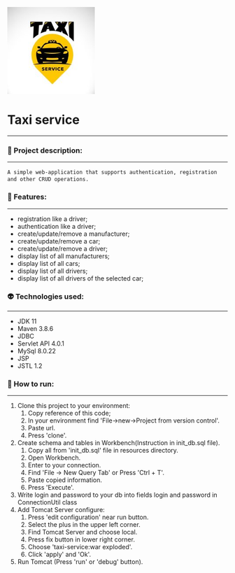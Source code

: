![photo of logo](taxiservicelogo.jpg)
# Taxi service
___

### 📒 Project description:
___
    A simple web-application that supports authentication, registration and other CRUD operations.
###  🔗 Features:
___
* registration like a driver;
* authentication like a driver;
* create/update/remove a manufacturer;
* create/update/remove a car;
* create/update/remove a driver;
* display list of all manufacturers;
* display list of all cars;
* display list of all drivers;
* display list of all drivers of the selected car;

### 👽 Technologies used:
___
* JDK 11
* Maven 3.8.6
* JDBC 
* Servlet API 4.0.1
* MySql 8.0.22
* JSP
* JSTL 1.2

### 🚀  How to run:
___
1. Clone this project to your environment:
   1. Copy reference of this code;
   2. In your environment find 'File->new->Project from version control'.
   3. Paste url.
   4. Press 'clone'.
2. Create schema and tables in Workbench(Instruction in init_db.sql file).
   1. Copy all from 'init_db.sql' file in resources directory.
   2. Open Workbench.
   3. Enter to your connection.
   4. Find 'File -> New Query Tab' or Press 'Ctrl + T'.
   5. Paste copied information.
   6. Press 'Execute'.
3. Write login and password to your db into fields login and password in ConnectionUtil class
4. Add Tomcat Server configure:
   1. Press 'edit configuration' near run button.
   2. Select the plus in the upper left corner.
   3. Find Tomcat Server and choose local.
   4. Press fix button in lower right corner.
   5. Choose 'taxi-service:war exploded'.
   6. Click 'apply' and 'Ok'.
5. Run Tomcat (Press 'run' or 'debug' button).
